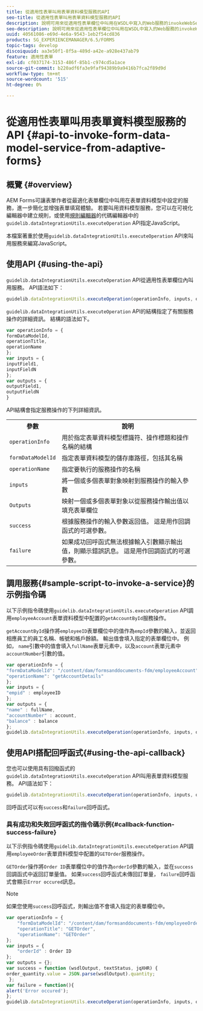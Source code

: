 ```yaml
---
title: 從適用性表單叫用表單資料模型服務的API
seo-title: 從適用性表單叫用表單資料模型服務的API
description: 說明可用來從適用性表單欄位中叫用在WSDL中寫入的Web服務的invokeWebServices API。
seo-description: 說明可用來從適用性表單欄位中叫用在WSDL中寫入的Web服務的invokeWebServices API。
uuid: 40561086-e69d-4e6a-9543-1eb2f54cd836
products: SG_EXPERIENCEMANAGER/6.5/FORMS
topic-tags: develop
discoiquuid: aa3e50f1-8f5a-489d-a42e-a928e437ab79
feature: 適用性表單
exl-id: cf037174-3153-486f-85b1-c974cd5a1ace
source-git-commit: b220adf6fa3e9faf94389b9a9416b7fca2f89d9d
workflow-type: tm+mt
source-wordcount: '515'
ht-degree: 0%

---
```


# 從適用性表單叫用表單資料模型服務的API {#api-to-invoke-form-data-model-service-from-adaptive-forms}

## 概覽 {#overview}

AEM Forms可讓表單作者從最適化表單欄位中叫用在表單資料模型中設定的服務，進一步簡化並增強表單填寫體驗。 若要叫用資料模型服務，您可以在可視化編輯器中建立規則，或使用[規則編輯器](/help/forms/using/rule-editor.md)的代碼編輯器中的`guidelib.dataIntegrationUtils.executeOperation` API指定JavaScript。

本檔案著重於使用`guidelib.dataIntegrationUtils.executeOperation` API來叫用服務來編寫JavaScript。

## 使用API {#using-the-api}

`guidelib.dataIntegrationUtils.executeOperation` API從適用性表單欄位內叫用服務。 API語法如下：

```javascript
guidelib.dataIntegrationUtils.executeOperation(operationInfo, inputs, outputs)
```

`guidelib.dataIntegrationUtils.executeOperation` API的結構指定了有關服務操作的詳細資訊。 結構的語法如下。

```javascript
var operationInfo = {
formDataModelId,
operationTitle,
operationName
};
var inputs = {
inputField1,
inputFieldN
};
var outputs = {
outputField1,
outputFieldN
}
```

API結構會指定服務操作的下列詳細資訊。

<table>
 <tbody>
  <tr>
   <th>參數</th>
   <th>說明</th>
  </tr>
  <tr>
   <td><code>operationInfo</code></td>
   <td>用於指定表單資料模型標識符、操作標題和操作名稱的結構</td>
  </tr>
  <tr>
   <td><code>formDataModelId</code></td>
   <td>指定表單資料模型的儲存庫路徑，包括其名稱</td>
  </tr>
  <tr>
   <td><code>operationName</code></td>
   <td>指定要執行的服務操作的名稱</td>
  </tr>
  <tr>
   <td><code>inputs</code></td>
   <td>將一個或多個表單對象映射到服務操作的輸入參數</td>
  </tr>
  <tr>
   <td><code>Outputs</code></td>
   <td>映射一個或多個表單對象以從服務操作輸出值以填充表單欄位<br /> </td>
  </tr>
  <tr>
   <td><code>success</code></td>
   <td>根據服務操作的輸入參數返回值。 這是用作回調函式的可選參數。<br /> </td>
  </tr>
  <tr>
   <td><code>failure</code></td>
   <td>如果成功回呼函式無法根據輸入引數顯示輸出值，則顯示錯誤訊息。 這是用作回調函式的可選參數。<br /> </td>
  </tr>
 </tbody>
</table>

## 調用服務{#sample-script-to-invoke-a-service}的示例指令碼

以下示例指令碼使用`guidelib.dataIntegrationUtils.executeOperation` API調用`employeeAccount`表單資料模型中配置的`getAccountById`服務操作。

`getAccountById`操作將`employeeID`表單欄位中的值作為`empId`參數的輸入，並返回相應員工的員工名稱、帳號和帳戶餘額。 輸出值會填入指定的表單欄位中。 例如， `name`引數中的值會填入`fullName`表單元素中，以及`account`表單元素中`accountNumber`引數的值。

```javascript
var operationInfo = {
"formDataModelId": "/content/dam/formsanddocuments-fdm/employeeAccount",
"operationName": "getAccountDetails"
};
var inputs = {
"empid" : employeeID
};
var outputs = {
"name" : fullName,
"accountNumber" : account,
"balance" : balance
};
guidelib.dataIntegrationUtils.executeOperation(operationInfo, inputs, outputs);
```

## 使用API搭配回呼函式{#using-the-api-callback}

您也可以使用具有回撥函式的`guidelib.dataIntegrationUtils.executeOperation` API叫用表單資料模型服務。 API語法如下：

```javascript
guidelib.dataIntegrationUtils.executeOperation(operationInfo, inputs, outputs, callbackFunction)
```

回呼函式可以有`success`和`failure`回呼函式。

### 具有成功和失敗回呼函式的指令碼示例{#callback-function-success-failure}

以下示例指令碼使用`guidelib.dataIntegrationUtils.executeOperation` API調用`employeeOrder`表單資料模型中配置的`GETOrder`服務操作。

`GETOrder`操作將`Order ID`表單欄位中的值作為`orderId`參數的輸入，並在`success`回調函式中返回訂單量值。  如果`success`回呼函式未傳回訂單量， `failure`回呼函式會顯示`Error occured`訊息。

>[!NOTE]
>
> 如果您使用`success`回呼函式，則輸出值不會填入指定的表單欄位中。

```javascript
var operationInfo = {
    "formDataModelId": "/content/dam/formsanddocuments-fdm/employeeOrder",
    "operationTitle": "GETOrder",
    "operationName": "GETOrder"
};
var inputs = {
    "orderId" : Order ID
};
var outputs = {};
var success = function (wsdlOutput, textStatus, jqXHR) {
order_quantity.value = JSON.parse(wsdlOutput).quantity;
 };
var failure = function(){
alert('Error occured');
};
guidelib.dataIntegrationUtils.executeOperation(operationInfo, inputs, outputs, success, failure);
```
